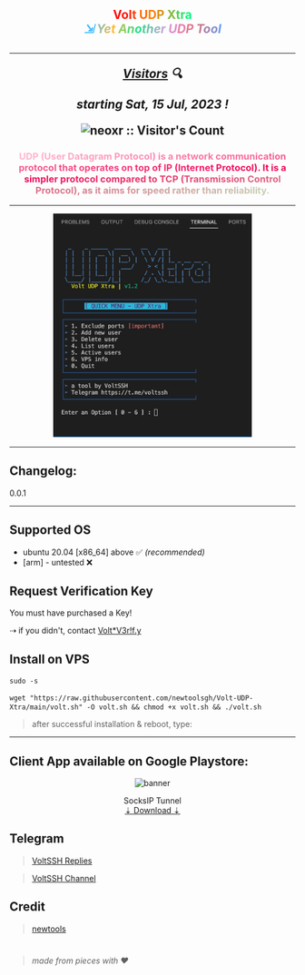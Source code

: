 <h2 align="center"><div><span style="color: #ff0000">V</span><span style="color: #ff1500">o</span><span style="color: #ff2a00">l</span><span style="color: #ff4000">t</span><span style="color: #ff5500"> </span><span style="color: #ff6a00">U</span><span style="color: #ff7f00">D</span><span style="color: #d59315">P</span><span style="color: #aaa72a"> </span><span style="color: #80bb40">X</span><span style="color: #55d055">t</span><span style="color: #2be46a">r</span><span style="color: #00f87f">a</span><br><i><span style="color: #42bcff">⇲</span><span style="color: #71bccd"> </span><span style="color: #a1bc9a">Y</span><span style="color: #d0bb68">e</span><span style="color: #ffbb35">t</span><span style="color: #cac44a"> </span><span style="color: #95cd5f">A</span><span style="color: #60d673">n</span><span style="color: #2bdf88">o</span><span style="color: #4fd19c">t</span><span style="color: #73c2b0">h</span><span style="color: #98b4c4">e</span><span style="color: #bca5d8">r</span><span style="color: #e097ec"> </span><span style="color: #e18dcc">U</span><span style="color: #e382ad">D</span><span style="color: #e4788d">P</span><span style="color: #e56d6d"> </span><span style="color: #c5788e">T</span><span style="color: #a584af">o</span><span style="color: #858fcf">o</span><span style="color: #659af0">l</span></i></div><h2>

----
<p align="center"><i><u>Visitors</u> 🔍</i></p>

<p align="center"><i>starting Sat, 15 Jul, 2023 !</i></p>
<p align="center"><img src="https://profile-counter.glitch.me/{newtoolsgh}/count.svg" alt="neoxr :: Visitor's Count" /></p>


<h3 align="center"><div><span style="color: #ffbad2"></span><span style="color: #ffb8d1"><b></span><span style="color: #ffb7d0">U</span><span style="color: #ffb5cf">D</span><span style="color: #ffb4ce">P</span><span style="color: #feb2cd"> </span><span style="color: #feb1cc">(</span><span style="color: #feafcb">U</span><span style="color: #feadca">s</span><span style="color: #feacc9">e</span><span style="color: #feaac7">r</span><span style="color: #fea9c6"> </span><span style="color: #fea7c5">D</span><span style="color: #fea6c4">a</span><span style="color: #fda4c3">t</span><span style="color: #fda2c2">a</span><span style="color: #fda1c1">g</span><span style="color: #fd9fc0">r</span><span style="color: #fd9ebf">a</span><span style="color: #fd9cbe">m</span><span style="color: #fd9abd"> </span><span style="color: #fd99bc">P</span><span style="color: #fd97bb">r</span><span style="color: #fc96ba">o</span><span style="color: #fc94b9">t</span><span style="color: #fc93b8">o</span><span style="color: #fc91b7">c</span><span style="color: #fc8fb6">o</span><span style="color: #fc8eb5">l</span><span style="color: #fc8cb4">)</span><span style="color: #fc8bb2"></span><span style="color: #fc89b1"></b></span><span style="color: #fb88b0"> </span><span style="color: #fb86af">i</span><span style="color: #fb84ae">s</span><span style="color: #fb83ad"> </span><span style="color: #fb81ac">a</span><span style="color: #fb80ab"> </span><span style="color: #fb7eaa">n</span><span style="color: #fb7da9">e</span><span style="color: #fb7ba8">t</span><span style="color: #fa79a7">w</span><span style="color: #fa78a6">o</span><span style="color: #fa76a5">r</span><span style="color: #fa75a4">k</span><span style="color: #fa73a3"> </span><span style="color: #fa71a2">c</span><span style="color: #fa70a1">o</span><span style="color: #fa6ea0">m</span><span style="color: #fa6d9f">m</span><span style="color: #f96b9d">u</span><span style="color: #f96a9c">n</span><span style="color: #f9689b">i</span><span style="color: #f9669a">c</span><span style="color: #f96599">a</span><span style="color: #f96398">t</span><span style="color: #f96297">i</span><span style="color: #f96096">o</span><span style="color: #f95f95">n</span><span style="color: #f85d94"> </span><span style="color: #f85b93">p</span><span style="color: #f85a92">r</span><span style="color: #f85891">o</span><span style="color: #f85790">t</span><span style="color: #f8558f">o</span><span style="color: #f8548e">c</span><span style="color: #f8528d">o</span><span style="color: #f8508c">l</span><span style="color: #f84f8b"> </span><span style="color: #f74d89">t</span><span style="color: #f74c88">h</span><span style="color: #f74a87">a</span><span style="color: #f74986">t</span><span style="color: #f74785"> </span><span style="color: #f74584">o</span><span style="color: #f74483">p</span><span style="color: #f74282">e</span><span style="color: #f74181">r</span><span style="color: #f63f80">a</span><span style="color: #f63d7f">t</span><span style="color: #f63c7e">e</span><span style="color: #f63a7d">s</span><span style="color: #f6397c"> </span><span style="color: #f6377b">o</span><span style="color: #f6367a">n</span><span style="color: #f63479"> </span><span style="color: #f63278">t</span><span style="color: #f53177">o</span><span style="color: #f52f76">p</span><span style="color: #f52e74"> </span><span style="color: #f52c73">o</span><span style="color: #f52b72">f</span><span style="color: #f52971"> </span><span style="color: #f52770">I</span><span style="color: #f5266f">P</span><span style="color: #f5246e"> </span><span style="color: #f4236d">(</span><span style="color: #f4216c">I</span><span style="color: #f4206b">n</span><span style="color: #f41e6a">t</span><span style="color: #f41c69">e</span><span style="color: #f41b68">r</span><span style="color: #f41967">n</span><span style="color: #f41866">e</span><span style="color: #f41665">t</span><span style="color: #f31464"> </span><span style="color: #f31363">P</span><span style="color: #f31162">r</span><span style="color: #f31061">o</span><span style="color: #f30e5f">t</span><span style="color: #f30d5e">o</span><span style="color: #f30b5d">c</span><span style="color: #f3095c">o</span><span style="color: #f3085b">l</span><span style="color: #f2065a">)</span><span style="color: #f20559">.</span><span style="color: #f20358"> </span><span style="color: #f20257">I</span><span style="color: #f20056">t</span><span style="color: #f20257"> </span><span style="color: #f10458">i</span><span style="color: #f10558">s</span><span style="color: #f10759"> </span><span style="color: #f0095a">a</span><span style="color: #f00b5b"> </span><span style="color: #ef0c5c">s</span><span style="color: #ef0e5c">i</span><span style="color: #ef105d">m</span><span style="color: #ee125e">p</span><span style="color: #ee135f">l</span><span style="color: #ee1560">e</span><span style="color: #ed1760">r</span><span style="color: #ed1961"> </span><span style="color: #ed1b62">p</span><span style="color: #ec1c63">r</span><span style="color: #ec1e64">o</span><span style="color: #ec2064">t</span><span style="color: #eb2265">o</span><span style="color: #eb2366">c</span><span style="color: #ea2567">o</span><span style="color: #ea2768">l</span><span style="color: #ea2968"> </span><span style="color: #e92a69">c</span><span style="color: #e92c6a">o</span><span style="color: #e92e6b">m</span><span style="color: #e8306c">p</span><span style="color: #e8326c">a</span><span style="color: #e8336d">r</span><span style="color: #e7356e">e</span><span style="color: #e7376f">d</span><span style="color: #e73970"> </span><span style="color: #e63a71">t</span><span style="color: #e63c71">o</span><span style="color: #e53e72"> </span><span style="color: #e54073">T</span><span style="color: #e54174">C</span><span style="color: #e44375">P</span><span style="color: #e44575"> </span><span style="color: #e44776">(</span><span style="color: #e34977">T</span><span style="color: #e34a78">r</span><span style="color: #e34c79">a</span><span style="color: #e24e79">n</span><span style="color: #e2507a">s</span><span style="color: #e1517b">m</span><span style="color: #e1537c">i</span><span style="color: #e1557d">s</span><span style="color: #e0577d">s</span><span style="color: #e0587e">i</span><span style="color: #e05a7f">o</span><span style="color: #df5c80">n</span><span style="color: #df5e81"> </span><span style="color: #df6081">C</span><span style="color: #de6182">o</span><span style="color: #de6383">n</span><span style="color: #de6584">t</span><span style="color: #dd6785">r</span><span style="color: #dd6885">o</span><span style="color: #dc6a86">l</span><span style="color: #dc6c87"> </span><span style="color: #dc6e88">P</span><span style="color: #db6f89">r</span><span style="color: #db7189">o</span><span style="color: #db738a">t</span><span style="color: #da758b">o</span><span style="color: #da778c">c</span><span style="color: #da788d">o</span><span style="color: #d97a8d">l</span><span style="color: #d97c8e">)</span><span style="color: #d97e8f">,</span><span style="color: #d87f90"> </span><span style="color: #d88191">a</span><span style="color: #d78391">s</span><span style="color: #d78592"> </span><span style="color: #d78693">i</span><span style="color: #d68894">t</span><span style="color: #d68a95"> </span><span style="color: #d68c95">a</span><span style="color: #d58e96">i</span><span style="color: #d58f97">m</span><span style="color: #d59198">s</span><span style="color: #d49399"> </span><span style="color: #d49599">f</span><span style="color: #d3969a">o</span><span style="color: #d3989b">r</span><span style="color: #d39a9c"> </span><span style="color: #d29c9d">s</span><span style="color: #d29d9e">p</span><span style="color: #d29f9e">e</span><span style="color: #d1a19f">e</span><span style="color: #d1a3a0">d</span><span style="color: #d1a5a1"> </span><span style="color: #d0a6a2">r</span><span style="color: #d0a8a2">a</span><span style="color: #d0aaa3">t</span><span style="color: #cfaca4">h</span><span style="color: #cfada5">e</span><span style="color: #ceafa6">r</span><span style="color: #ceb1a6"> </span><span style="color: #ceb3a7">t</span><span style="color: #cdb4a8">h</span><span style="color: #cdb6a9">a</span><span style="color: #cdb8aa">n</span><span style="color: #ccbaaa"> </span><span style="color: #ccbcab">r</span><span style="color: #ccbdac">e</span><span style="color: #cbbfad">l</span><span style="color: #cbc1ae">i</span><span style="color: #cbc3ae">a</span><span style="color: #cac4af">b</span><span style="color: #cac6b0">i</span><span style="color: #c9c8b1">l</span><span style="color: #c9cab2">i</span><span style="color: #c9cbb2">t</span><span style="color: #c8cdb3">y</span><span style="color: #c8cfb4">.</span></div></h3>


---
<center><img src="https://raw.githubusercontent.com/newtoolsgh/Volt-UDP-Xtra/main/etc/UDPXtra/banner.jpg" alt="banner" width="350"/></center>

---
## Changelog: 
0.0.1

---

## Supported OS
- ubuntu 20.04 [x86_64] above ✅ _(recommended)_
- [arm] - untested ❌

## Request Verification Key
You must have purchased a Key!

⇢ if you didn't, contact [Volt*V3r!f.y](https://t.me/voltverifybot)

## Install on VPS
```
sudo -s
``` 
```
wget "https://raw.githubusercontent.com/newtoolsgh/Volt-UDP-Xtra/main/volt.sh" -O volt.sh && chmod +x volt.sh && ./volt.sh
```
> after successful installation & reboot, type:

---
## Client App available on Google Playstore:

<p align="center"><img src="https://play-lh.googleusercontent.com/EJcydUm9JT2yrUiPgGvvkkiQDcdVVI1bmh6upb-W9vhoAMT6EDPgc14aoBvWDYZJbk4=w480-h960-rw" alt="banner" width="100"/></p>

<p align="center">
SocksIP Tunnel<a href="https://play.google.com/store/apps/details?id=com.newtoolsworks.sockstunnel" target="_blank" rel="noreferrer"> <br>⇣ Download ⇣</a>
</p>

## Telegram 
 > [VoltSSH Replies](https://t.me/VoltsshBot)
 
 > [VoltSSH Channel](https://t.me/voltssh)
 

## Credit
 > [newtools](https://t.me/...)

#
  > _made from pieces with ❤️_
#